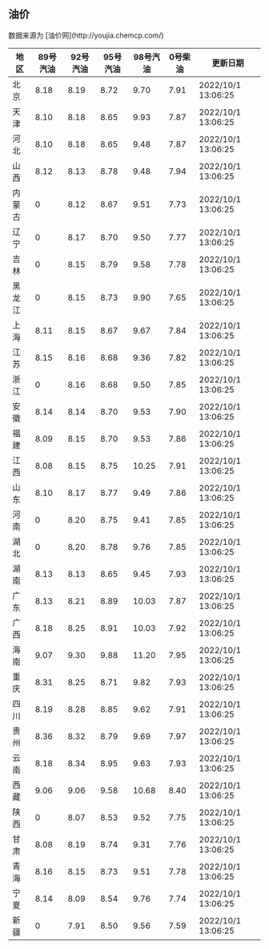
<!DOCTYPE html>
<html lang="zh-cn">
<head>
<link href="https://cdn.jsdelivr.net/gh/RookieFanzk/link/github.css" rel="stylesheet">
</head>

<body>
<h2>油价</h2>
<p>数据来源为 [油价网](http://youjia.chemcp.com/) </p>
<table>
<thead>
<tr>
<th>地区</th>
<th>89号汽油</th>
<th>92号汽油</th>
<th>95号汽油</th>
<th>98号汽油</th>
<th>0号柴油</th>
<th>更新日期</th>
</tr>
</thead>
<tbody>
<tr>
<td>北京</td>
<td>8.18</td>
<td>8.19</td>
<td>8.72</td>
<td>9.70</td>
<td>7.91</td>
<td>2022/10/1 13:06:25</td>
</tr>
<tr>
<td>天津</td>
<td>8.10</td>
<td>8.18</td>
<td>8.65</td>
<td>9.93</td>
<td>7.87</td>
<td>2022/10/1 13:06:25</td>
</tr>
<tr>
<td>河北</td>
<td>8.10</td>
<td>8.18</td>
<td>8.65</td>
<td>9.48</td>
<td>7.87</td>
<td>2022/10/1 13:06:25</td>
</tr>
<tr>
<td>山西</td>
<td>8.12</td>
<td>8.13</td>
<td>8.78</td>
<td>9.48</td>
<td>7.94</td>
<td>2022/10/1 13:06:25</td>
</tr>
<tr>
<td>内蒙古</td>
<td>0</td>
<td>8.12</td>
<td>8.67</td>
<td>9.51</td>
<td>7.73</td>
<td>2022/10/1 13:06:25</td>
</tr>
<tr>
<td>辽宁</td>
<td>0</td>
<td>8.17</td>
<td>8.70</td>
<td>9.50</td>
<td>7.77</td>
<td>2022/10/1 13:06:25</td>
</tr>
<tr>
<td>吉林</td>
<td>0</td>
<td>8.15</td>
<td>8.79</td>
<td>9.58</td>
<td>7.78</td>
<td>2022/10/1 13:06:25</td>
</tr>
<tr>
<td>黑龙江</td>
<td>0</td>
<td>8.15</td>
<td>8.73</td>
<td>9.90</td>
<td>7.65</td>
<td>2022/10/1 13:06:25</td>
</tr>
<tr>
<td>上海</td>
<td>8.11</td>
<td>8.15</td>
<td>8.67</td>
<td>9.67</td>
<td>7.84</td>
<td>2022/10/1 13:06:25</td>
</tr>
<tr>
<td>江苏</td>
<td>8.15</td>
<td>8.16</td>
<td>8.68</td>
<td>9.36</td>
<td>7.82</td>
<td>2022/10/1 13:06:25</td>
</tr>
<tr>
<td>浙江</td>
<td>0</td>
<td>8.16</td>
<td>8.68</td>
<td>9.50</td>
<td>7.85</td>
<td>2022/10/1 13:06:25</td>
</tr>
<tr>
<td>安徽</td>
<td>8.14</td>
<td>8.14</td>
<td>8.70</td>
<td>9.53</td>
<td>7.90</td>
<td>2022/10/1 13:06:25</td>
</tr>
<tr>
<td>福建</td>
<td>8.09</td>
<td>8.15</td>
<td>8.70</td>
<td>9.53</td>
<td>7.86</td>
<td>2022/10/1 13:06:25</td>
</tr>
<tr>
<td>江西</td>
<td>8.08</td>
<td>8.15</td>
<td>8.75</td>
<td>10.25</td>
<td>7.91</td>
<td>2022/10/1 13:06:25</td>
</tr>
<tr>
<td>山东</td>
<td>8.10</td>
<td>8.17</td>
<td>8.77</td>
<td>9.49</td>
<td>7.86</td>
<td>2022/10/1 13:06:25</td>
</tr>
<tr>
<td>河南</td>
<td>0</td>
<td>8.20</td>
<td>8.75</td>
<td>9.41</td>
<td>7.85</td>
<td>2022/10/1 13:06:25</td>
</tr>
<tr>
<td>湖北</td>
<td>0</td>
<td>8.20</td>
<td>8.78</td>
<td>9.76</td>
<td>7.85</td>
<td>2022/10/1 13:06:25</td>
</tr>
<tr>
<td>湖南</td>
<td>8.13</td>
<td>8.13</td>
<td>8.65</td>
<td>9.45</td>
<td>7.93</td>
<td>2022/10/1 13:06:25</td>
</tr>
<tr>
<td>广东</td>
<td>8.13</td>
<td>8.21</td>
<td>8.89</td>
<td>10.03</td>
<td>7.87</td>
<td>2022/10/1 13:06:25</td>
</tr>
<tr>
<td>广西</td>
<td>8.18</td>
<td>8.25</td>
<td>8.91</td>
<td>10.03</td>
<td>7.92</td>
<td>2022/10/1 13:06:25</td>
</tr>
<tr>
<td>海南</td>
<td>9.07</td>
<td>9.30</td>
<td>9.88</td>
<td>11.20</td>
<td>7.95</td>
<td>2022/10/1 13:06:25</td>
</tr>
<tr>
<td>重庆</td>
<td>8.31</td>
<td>8.25</td>
<td>8.71</td>
<td>9.82</td>
<td>7.93</td>
<td>2022/10/1 13:06:25</td>
</tr>
<tr>
<td>四川</td>
<td>8.19</td>
<td>8.28</td>
<td>8.85</td>
<td>9.62</td>
<td>7.91</td>
<td>2022/10/1 13:06:25</td>
</tr>
<tr>
<td>贵州</td>
<td>8.36</td>
<td>8.32</td>
<td>8.79</td>
<td>9.69</td>
<td>7.97</td>
<td>2022/10/1 13:06:25</td>
</tr>
<tr>
<td>云南</td>
<td>8.18</td>
<td>8.34</td>
<td>8.95</td>
<td>9.63</td>
<td>7.93</td>
<td>2022/10/1 13:06:25</td>
</tr>
<tr>
<td>西藏</td>
<td>9.06</td>
<td>9.06</td>
<td>9.58</td>
<td>10.68</td>
<td>8.40</td>
<td>2022/10/1 13:06:25</td>
</tr>
<tr>
<td>陕西</td>
<td>0</td>
<td>8.07</td>
<td>8.53</td>
<td>9.52</td>
<td>7.75</td>
<td>2022/10/1 13:06:25</td>
</tr>
<tr>
<td>甘肃</td>
<td>8.08</td>
<td>8.19</td>
<td>8.74</td>
<td>9.31</td>
<td>7.76</td>
<td>2022/10/1 13:06:25</td>
</tr>
<tr>
<td>青海</td>
<td>8.16</td>
<td>8.15</td>
<td>8.73</td>
<td>9.51</td>
<td>7.78</td>
<td>2022/10/1 13:06:25</td>
</tr>
<tr>
<td>宁夏</td>
<td>8.14</td>
<td>8.09</td>
<td>8.54</td>
<td>9.76</td>
<td>7.74</td>
<td>2022/10/1 13:06:25</td>
</tr>
<tr>
<td>新疆</td>
<td>0</td>
<td>7.91</td>
<td>8.50</td>
<td>9.56</td>
<td>7.59</td>
<td>2022/10/1 13:06:25</td>
</tr>
</tbody>
</table>
</body>
</html>
